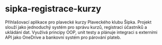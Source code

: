 # sipka-registrace-kurzy
Přihlašovací aplikace pro plavecké kurzy Plaveckého klubu Šipka. Projekt slouží jako jednoduchý systém pro správu kurzů, registraci účastníků a ukládání dat. Využívá principy OOP, unit testy a plánuje integraci s externími API jako OneDrive a bankovní systém pro párování plateb.
